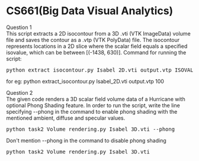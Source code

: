 # CS661(Big Data Visual Analytics)
Question 1<br>
This script extracts a 2D isocontour from a 3D .vti (VTK ImageData) volume file and saves the contour as a .vtp (VTK PolyData) file.
The isocontour represents locations in a 2D slice where the scalar field equals a specified isovalue, which can be between [(-1438, 630)].
Command for running the script:<br>
<pre>python extract_isocontour.py Isabel_2D.vti output.vtp ISOVALUE </pre>
for eg:
python extract_isocontour.py Isabel_2D.vti output.vtp 100

Question 2<br>
The given code renders a 3D scalar field volume data of a Hurricane with optional Phong Shading feature.
In order to run the script, write the line specifying --phong in the command to enable phong shading with the mentioned ambient, diffuse and specular values.<br>
<pre>python task2_Volume_rendering.py Isabel_3D.vti --phong</pre>

Don't mention --phong in the command to disable phong shading<br>
<pre>python task2_Volume_rendering.py Isabel_3D.vti</pre>
